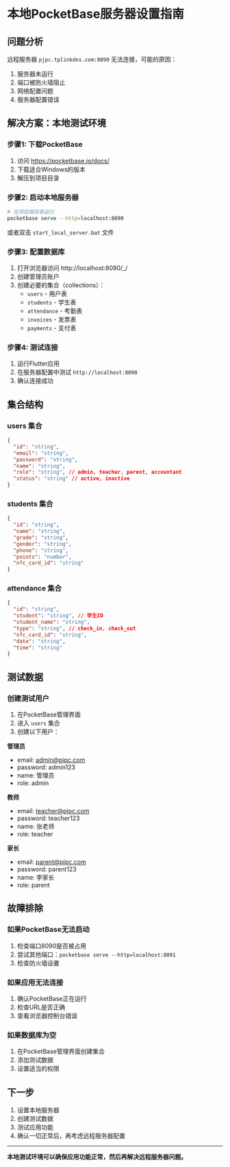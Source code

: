 # 本地PocketBase服务器设置指南

## 问题分析

远程服务器 `pjpc.tplinkdns.com:8090` 无法连接，可能的原因：
1. 服务器未运行
2. 端口被防火墙阻止
3. 网络配置问题
4. 服务器配置错误

## 解决方案：本地测试环境

### 步骤1: 下载PocketBase

1. 访问 https://pocketbase.io/docs/
2. 下载适合Windows的版本
3. 解压到项目目录

### 步骤2: 启动本地服务器

```bash
# 在项目根目录运行
pocketbase serve --http=localhost:8090
```

或者双击 `start_local_server.bat` 文件

### 步骤3: 配置数据库

1. 打开浏览器访问 http://localhost:8090/_/
2. 创建管理员账户
3. 创建必要的集合（collections）：
   - `users` - 用户表
   - `students` - 学生表
   - `attendance` - 考勤表
   - `invoices` - 发票表
   - `payments` - 支付表

### 步骤4: 测试连接

1. 运行Flutter应用
2. 在服务器配置中测试 `http://localhost:8090`
3. 确认连接成功

## 集合结构

### users 集合
```json
{
  "id": "string",
  "email": "string",
  "password": "string",
  "name": "string",
  "role": "string", // admin, teacher, parent, accountant
  "status": "string" // active, inactive
}
```

### students 集合
```json
{
  "id": "string",
  "name": "string",
  "grade": "string",
  "gender": "string",
  "phone": "string",
  "points": "number",
  "nfc_card_id": "string"
}
```

### attendance 集合
```json
{
  "id": "string",
  "student": "string", // 学生ID
  "student_name": "string",
  "type": "string", // check_in, check_out
  "nfc_card_id": "string",
  "date": "string",
  "time": "string"
}
```

## 测试数据

### 创建测试用户
1. 在PocketBase管理界面
2. 进入 `users` 集合
3. 创建以下用户：

**管理员**
- email: admin@pjpc.com
- password: admin123
- name: 管理员
- role: admin

**教师**
- email: teacher@pjpc.com
- password: teacher123
- name: 张老师
- role: teacher

**家长**
- email: parent@pjpc.com
- password: parent123
- name: 李家长
- role: parent

## 故障排除

### 如果PocketBase无法启动
1. 检查端口8090是否被占用
2. 尝试其他端口：`pocketbase serve --http=localhost:8091`
3. 检查防火墙设置

### 如果应用无法连接
1. 确认PocketBase正在运行
2. 检查URL是否正确
3. 查看浏览器控制台错误

### 如果数据库为空
1. 在PocketBase管理界面创建集合
2. 添加测试数据
3. 设置适当的权限

## 下一步

1. 设置本地服务器
2. 创建测试数据
3. 测试应用功能
4. 确认一切正常后，再考虑远程服务器配置

---

**本地测试环境可以确保应用功能正常，然后再解决远程服务器问题。**
